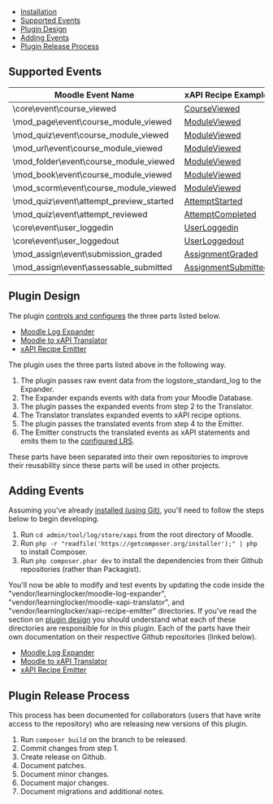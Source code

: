 - [Installation](installation.md)
- [Supported Events](#supported-events)
- [Plugin Design](#plugin-design)
- [Adding Events](#adding-events)
- [Plugin Release Process](#plugin-release-process)

## Supported Events
Moodle Event Name | xAPI Recipe Example
--- | ---
\core\event\course_viewed | [CourseViewed](https://github.com/LearningLocker/xAPI-Recipe-Emitter/blob/master/docs/examples/CourseViewed.json)
\mod_page\event\course_module_viewed | [ModuleViewed](https://github.com/LearningLocker/xAPI-Recipe-Emitter/blob/master/docs/examples/ModuleViewed.json)
\mod_quiz\event\course_module_viewed | [ModuleViewed](https://github.com/LearningLocker/xAPI-Recipe-Emitter/blob/master/docs/examples/ModuleViewed.json)
\mod_url\event\course_module_viewed | [ModuleViewed](https://github.com/LearningLocker/xAPI-Recipe-Emitter/blob/master/docs/examples/ModuleViewed.json)
\mod_folder\event\course_module_viewed | [ModuleViewed](https://github.com/LearningLocker/xAPI-Recipe-Emitter/blob/master/docs/examples/ModuleViewed.json)
\mod_book\event\course_module_viewed | [ModuleViewed](https://github.com/LearningLocker/xAPI-Recipe-Emitter/blob/master/docs/examples/ModuleViewed.json)
\mod_scorm\event\course_module_viewed | [ModuleViewed](https://github.com/LearningLocker/xAPI-Recipe-Emitter/blob/master/docs/examples/ModuleViewed.json)
\mod_quiz\event\attempt_preview_started | [AttemptStarted](https://github.com/LearningLocker/xAPI-Recipe-Emitter/blob/master/docs/examples/AttemptStarted.json)
\mod_quiz\event\attempt_reviewed | [AttemptCompleted](https://github.com/LearningLocker/xAPI-Recipe-Emitter/blob/master/docs/examples/AttemptCompleted.json)
\core\event\user_loggedin | [UserLoggedin](https://github.com/LearningLocker/xAPI-Recipe-Emitter/blob/master/docs/examples/UserLoggedin.json)
\core\event\user_loggedout | [UserLoggedout](https://github.com/LearningLocker/xAPI-Recipe-Emitter/blob/master/docs/examples/UserLoggedout.json)
\mod_assign\event\submission_graded | [AssignmentGraded](https://github.com/LearningLocker/xAPI-Recipe-Emitter/blob/master/docs/examples/AssignmentGraded.json)
\mod_assign\event\assessable_submitted  | [AssignmentSubmitted](https://github.com/LearningLocker/xAPI-Recipe-Emitter/blob/master/docs/examples/AssignmentSubmitted.json)

## Plugin Design
The plugin [controls and configures](../classes/log/store.php) the three parts listed below.

- [Moodle Log Expander](https://github.com/LearningLocker/Moodle-Log-Expander)
- [Moodle to xAPI Translator](https://github.com/LearningLocker/Moodle-xAPI-Translator)
- [xAPI Recipe Emitter](https://github.com/LearningLocker/xAPI-Recipe-Emitter)

The plugin uses the three parts listed above in the following way.

1. The plugin passes raw event data from the logstore_standard_log to the Expander.
2. The Expander expands events with data from your Moodle Database.
3. The plugin passes the expanded events from step 2 to the Translator.
4. The Translator translates expanded events to xAPI recipe options.
5. The plugin passes the translated events from step 4 to the Emitter.
6. The Emitter constructs the translated events as xAPI statements and emits them to the [configured LRS](installation.md#configuration).

These parts have been separated into their own repositories to improve their reusability since these parts will be used in other projects.

## Adding Events
Assuming you've already [installed (using Git)](installation.md), you'll need to follow the steps below to begin developing.

1. Run `cd admin/tool/log/store/xapi` from the root directory of Moodle.
2. Run `php -r "readfile('https://getcomposer.org/installer');" | php` to install Composer.
3. Run `php composer.phar dev` to install the dependencies from their Github repositories (rather than Packagist).

You'll now be able to modify and test events by updating the code inside the "vendor/learninglocker/moodle-log-expander", "vendor/learninglocker/moodle-xapi-translator", and "vendor/learninglocker/xapi-recipe-emitter" directories. If you've read the section on [plugin design](#plugin-design) you should understand what each of these directories are responsible for in this plugin. Each of the parts have their own documentation on their respective Github repositories (linked below).

- [Moodle Log Expander](https://github.com/LearningLocker/Moodle-Log-Expander/blob/master/docs/readme.md#adding-events)
- [Moodle to xAPI Translator](https://github.com/LearningLocker/Moodle-xAPI-Translator/blob/master/docs/readme.md#adding-events)
- [xAPI Recipe Emitter](https://github.com/LearningLocker/xAPI-Recipe-Emitter/blob/master/docs/readme.md#adding-events)

## Plugin Release Process
This process has been documented for collaborators (users that have write access to the repository) who are releasing new versions of this plugin.

1. Run `composer build` on the branch to be released.
2. Commit changes from step 1.
3. Create release on Github.
  1. Document patches.
  2. Document minor changes.
  3. Document major changes.
  4. Document migrations and additional notes.

